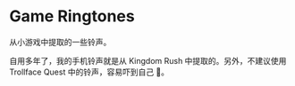 # Game Ringtones

从小游戏中提取的一些铃声。

自用多年了，我的手机铃声就是从 Kingdom Rush 中提取的。另外，不建议使用 Trollface Quest 中的铃声，容易吓到自己 🤣。
